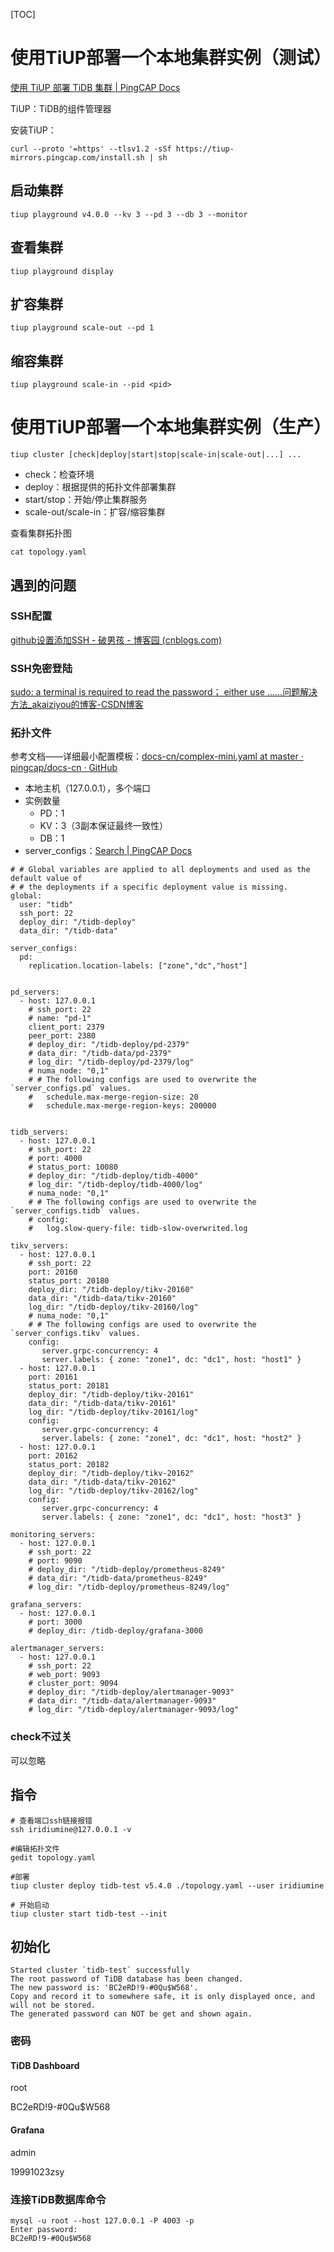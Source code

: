 [TOC]

# 使用TiUP部署一个本地集群实例（测试）

[使用 TiUP 部署 TiDB 集群 | PingCAP Docs](https://docs.pingcap.com/zh/tidb/stable/production-deployment-using-tiup)

TiUP：TiDB的组件管理器

安装TiUP：

```
curl --proto '=https' --tlsv1.2 -sSf https://tiup-mirrors.pingcap.com/install.sh | sh
```

## 启动集群

```
tiup playground v4.0.0 --kv 3 --pd 3 --db 3 --monitor
```

## 查看集群

```
tiup playground display
```

## 扩容集群

```
tiup playground scale-out --pd 1
```

## 缩容集群

```
tiup playground scale-in --pid <pid>
```

# 使用TiUP部署一个本地集群实例（生产）

```
tiup cluster [check|deploy|start|stop|scale-in|scale-out|...] ...
```

- check：检查环境
- deploy：根据提供的拓扑文件部署集群
- start/stop：开始/停止集群服务
- scale-out/scale-in：扩容/缩容集群

查看集群拓扑图

```
cat topology.yaml
```

## 遇到的问题

### SSH配置

[github设置添加SSH - 破男孩 - 博客园 (cnblogs.com)](https://www.cnblogs.com/ayseeing/p/3572582.html)

### SSH免密登陆

[sudo: a terminal is required to read the password； either use ……问题解决方法_akaiziyou的博客-CSDN博客](https://blog.csdn.net/akaiziyou/article/details/121678060)

### 拓扑文件

参考文档——详细最小配置模板：[docs-cn/complex-mini.yaml at master · pingcap/docs-cn · GitHub](https://github.com/pingcap/docs-cn/blob/master/config-templates/complex-mini.yaml)

- 本地主机（127.0.0.1），多个端口
- 实例数量
  - PD：1
  - KV：3（3副本保证最终一致性）
  - DB：1
- server_configs：[Search | PingCAP Docs](https://docs.pingcap.com/zh/search)

```
# # Global variables are applied to all deployments and used as the default value of
# # the deployments if a specific deployment value is missing.
global:
  user: "tidb"
  ssh_port: 22
  deploy_dir: "/tidb-deploy"
  data_dir: "/tidb-data"

server_configs:
  pd:
    replication.location-labels: ["zone","dc","host"]     
     
     
pd_servers:
  - host: 127.0.0.1
    # ssh_port: 22
    # name: "pd-1"
    client_port: 2379
    peer_port: 2380
    # deploy_dir: "/tidb-deploy/pd-2379"
    # data_dir: "/tidb-data/pd-2379"
    # log_dir: "/tidb-deploy/pd-2379/log"
    # numa_node: "0,1"
    # # The following configs are used to overwrite the `server_configs.pd` values.
    #   schedule.max-merge-region-size: 20
    #   schedule.max-merge-region-keys: 200000


tidb_servers:
  - host: 127.0.0.1
    # ssh_port: 22
    # port: 4000
    # status_port: 10080
    # deploy_dir: "/tidb-deploy/tidb-4000"
    # log_dir: "/tidb-deploy/tidb-4000/log"
    # numa_node: "0,1"
    # # The following configs are used to overwrite the `server_configs.tidb` values.
    # config:
    #   log.slow-query-file: tidb-slow-overwrited.log

tikv_servers:
  - host: 127.0.0.1
    # ssh_port: 22
    port: 20160
    status_port: 20180
    deploy_dir: "/tidb-deploy/tikv-20160"
    data_dir: "/tidb-data/tikv-20160"
    log_dir: "/tidb-deploy/tikv-20160/log"
    # numa_node: "0,1"
    # # The following configs are used to overwrite the `server_configs.tikv` values.
    config:
       server.grpc-concurrency: 4
       server.labels: { zone: "zone1", dc: "dc1", host: "host1" }
  - host: 127.0.0.1
    port: 20161
    status_port: 20181
    deploy_dir: "/tidb-deploy/tikv-20161"
    data_dir: "/tidb-data/tikv-20161"
    log_dir: "/tidb-deploy/tikv-20161/log"
    config:
       server.grpc-concurrency: 4
       server.labels: { zone: "zone1", dc: "dc1", host: "host2" }
  - host: 127.0.0.1
    port: 20162
    status_port: 20182
    deploy_dir: "/tidb-deploy/tikv-20162"
    data_dir: "/tidb-data/tikv-20162"
    log_dir: "/tidb-deploy/tikv-20162/log"
    config:
       server.grpc-concurrency: 4
       server.labels: { zone: "zone1", dc: "dc1", host: "host3" }

monitoring_servers:
  - host: 127.0.0.1
    # ssh_port: 22
    # port: 9090
    # deploy_dir: "/tidb-deploy/prometheus-8249"
    # data_dir: "/tidb-data/prometheus-8249"
    # log_dir: "/tidb-deploy/prometheus-8249/log"

grafana_servers:
  - host: 127.0.0.1
    # port: 3000
    # deploy_dir: /tidb-deploy/grafana-3000

alertmanager_servers:
  - host: 127.0.0.1
    # ssh_port: 22
    # web_port: 9093
    # cluster_port: 9094
    # deploy_dir: "/tidb-deploy/alertmanager-9093"
    # data_dir: "/tidb-data/alertmanager-9093"
    # log_dir: "/tidb-deploy/alertmanager-9093/log"
```

### check不过关

可以忽略

## 指令

```
# 查看端口ssh链接报错
ssh iridiumine@127.0.0.1 -v
 
#编辑拓扑文件
gedit topology.yaml 
 
#部署
tiup cluster deploy tidb-test v5.4.0 ./topology.yaml --user iridiumine
 
# 开始启动
tiup cluster start tidb-test --init
```

## 初始化

```
Started cluster `tidb-test` successfully
The root password of TiDB database has been changed.
The new password is: 'BC2eRD!9-#0Qu$W568'.
Copy and record it to somewhere safe, it is only displayed once, and will not be stored.
The generated password can NOT be get and shown again.
```

### 密码

#### TiDB Dashboard

root

BC2eRD!9-#0Qu$W568

#### Grafana

admin

19991023zsy

### 连接TiDB数据库命令

```
mysql -u root --host 127.0.0.1 -P 4003 -p
Enter password:
BC2eRD!9-#0Qu$W568
```

